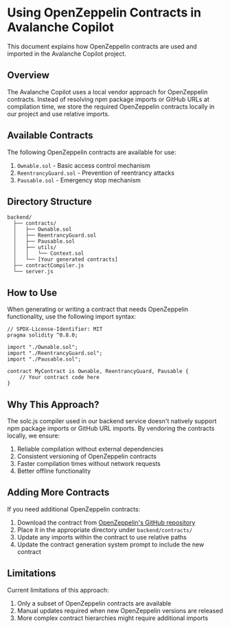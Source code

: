 # Using OpenZeppelin Contracts in Avalanche Copilot

This document explains how OpenZeppelin contracts are used and imported in the Avalanche Copilot project.

## Overview

The Avalanche Copilot uses a local vendor approach for OpenZeppelin contracts. Instead of resolving npm package imports or GitHub URLs at compilation time, we store the required OpenZeppelin contracts locally in our project and use relative imports.

## Available Contracts

The following OpenZeppelin contracts are available for use:

1. `Ownable.sol` - Basic access control mechanism
2. `ReentrancyGuard.sol` - Prevention of reentrancy attacks
3. `Pausable.sol` - Emergency stop mechanism

## Directory Structure

```
backend/
  ├── contracts/
  │   ├── Ownable.sol
  │   ├── ReentrancyGuard.sol
  │   ├── Pausable.sol
  │   ├── utils/
  │   │   └── Context.sol
  │   └── [Your generated contracts]
  ├── contractCompiler.js
  └── server.js
```

## How to Use

When generating or writing a contract that needs OpenZeppelin functionality, use the following import syntax:

```solidity
// SPDX-License-Identifier: MIT
pragma solidity ^0.8.0;

import "./Ownable.sol";
import "./ReentrancyGuard.sol";
import "./Pausable.sol";

contract MyContract is Ownable, ReentrancyGuard, Pausable {
    // Your contract code here
}
```

## Why This Approach?

The solc.js compiler used in our backend service doesn't natively support npm package imports or GitHub URL imports. By vendoring the contracts locally, we ensure:

1. Reliable compilation without external dependencies
2. Consistent versioning of OpenZeppelin contracts
3. Faster compilation times without network requests
4. Better offline functionality

## Adding More Contracts

If you need additional OpenZeppelin contracts:

1. Download the contract from [OpenZeppelin's GitHub repository](https://github.com/OpenZeppelin/openzeppelin-contracts)
2. Place it in the appropriate directory under `backend/contracts/`
3. Update any imports within the contract to use relative paths
4. Update the contract generation system prompt to include the new contract

## Limitations

Current limitations of this approach:

1. Only a subset of OpenZeppelin contracts are available
2. Manual updates required when new OpenZeppelin versions are released
3. More complex contract hierarchies might require additional imports